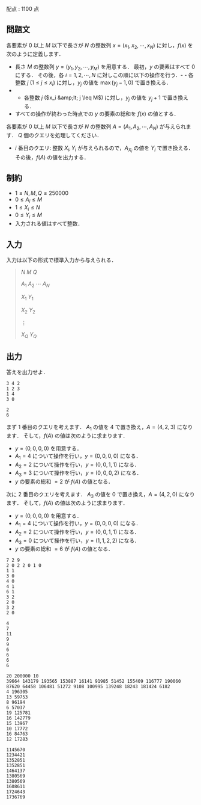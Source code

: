 配点 : $1100$ 点

## 問題文

各要素が $0$ 以上 $M$ 以下で長さが $N$ の整数列 $x=(x_1,x_2,\cdots,x_N)$ に対し，$f(x)$ を次のように定義します．

- 長さ $M$ の整数列 $y=(y_1,y_2,\cdots,y_M)$ を用意する．
最初，$y$ の要素はすべて $0$ にする．
その後，各 $i=1,2,\cdots,N$ に対しこの順に以下の操作を行う．-   - 各整数 $j$ ($1 \leq j \leq x_i$) に対し，$y_j$ の値を $\max(y_j-1,0)$ で置き換える．
-   - 各整数 $j$ ($x_i &amp;lt; j \leq M$) に対し，$y_j$ の値を $y_j+1$ で置き換える．
- すべての操作が終わった時点での $y$ の要素の総和を $f(x)$ の値とする．

各要素が $0$ 以上 $M$ 以下で長さが $N$ の整数列 $A=(A_1,A_2,\cdots,A_N)$ が与えられます．
$Q$ 個のクエリを処理してください．

- $i$ 番目のクエリ: 整数 $X_i,Y_i$ が与えられるので，$A_{X_i}$ の値を $Y_i$ で置き換える．
その後，$f(A)$ の値を出力する．

## 制約

- $1 \leq N,M,Q \leq 250000$
- $0 \leq A_i \leq M$
- $1 \leq X_i \leq N$
- $0 \leq Y_i \leq M$
- 入力される値はすべて整数．

## 入力

入力は以下の形式で標準入力から与えられる．

> $N$ $M$ $Q$
> 
> $A_1$ $A_2$ $\cdots$ $A_N$
> 
> $X_1$ $Y_1$
> 
> $X_2$ $Y_2$
> 
> $\vdots$
> 
> $X_Q$ $Y_Q$

## 出力

答えを出力せよ．

```input1
3 4 2
1 2 3
1 4
3 0
```

```output1
2
6
```

まず $1$ 番目のクエリを考えます．
$A_1$ の値を $4$ で置き換え，$A=(4,2,3)$ になります．
そして，$f(A)$ の値は次のように求まります．

- $y=(0,0,0,0)$ を用意する．
- $A_1=4$ について操作を行い，$y=(0,0,0,0)$ になる．
- $A_2=2$ について操作を行い，$y=(0,0,1,1)$ になる．
- $A_3=3$ について操作を行い，$y=(0,0,0,2)$ になる．
- $y$ の要素の総和 $=2$ が $f(A)$ の値となる．

次に $2$ 番目のクエリを考えます．
$A_3$ の値を $0$ で置き換え，$A=(4,2,0)$ になります．
そして，$f(A)$ の値は次のように求まります．

- $y=(0,0,0,0)$ を用意する．
- $A_1=4$ について操作を行い，$y=(0,0,0,0)$ になる．
- $A_2=2$ について操作を行い，$y=(0,0,1,1)$ になる．
- $A_3=0$ について操作を行い，$y=(1,1,2,2)$ になる．
- $y$ の要素の総和 $=6$ が $f(A)$ の値となる．

```input2
7 2 9
2 0 2 2 0 1 0
1 1
3 0
4 0
4 1
6 1
3 2
2 0
3 2
2 0
```

```output2
4
7
11
9
9
6
6
6
6
```

```input3
20 200000 10
39664 143179 193565 153887 16141 91985 51452 155409 116777 190060 87620 64458 106481 51272 9108 100995 139248 18243 181424 6182
4 196305
13 59753
8 96194
6 57037
19 125781
16 142779
15 13967
10 17772
16 84763
12 17283
```

```output3
1145670
1234421
1352851
1352851
1464137
1380569
1380569
1608611
1724643
1736769
```